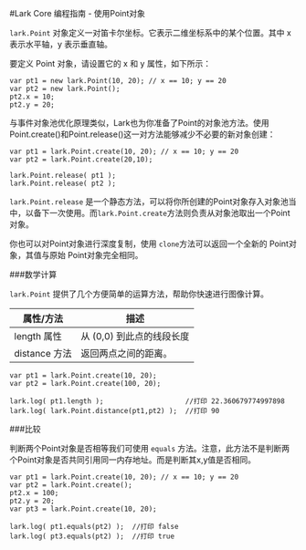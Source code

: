 #Lark Core 编程指南 - 使用Point对象


`lark.Point` 对象定义一对笛卡尔坐标。它表示二维坐标系中的某个位置。其中 x 表示水平轴，y 表示垂直轴。

要定义 Point 对象，请设置它的 x 和 y 属性，如下所示：

```
var pt1 = new lark.Point(10, 20); // x == 10; y == 20
var pt2 = new lark.Point();
pt2.x = 10;
pt2.y = 20;
```

与事件对象池优化原理类似，Lark也为你准备了Point的对象池方法。使用Point.create()和Point.release()这一对方法能够减少不必要的新对象创建：

```
var pt1 = lark.Point.create(10, 20); // x == 10; y == 20
var pt2 = lark.Point.create(20,10);

lark.Point.release( pt1 );
lark.Point.release( pt2 );
```

`lark.Point.release` 是一个静态方法，可以将你所创建的Point对象存入对象池当中，以备下一次使用。而`lark.Point.create`方法则负责从对象池取出一个Point对象。

你也可以对Point对象进行深度复制，使用 `clone`方法可以返回一个全新的 Point对象，其值与原始 Point对象完全相同。

###数学计算

`lark.Point` 提供了几个方便简单的运算方法，帮助你快速进行图像计算。

| 属性/方法               | 描述                         |
| -----------------------|----------------------------- |
| length 属性          | 从 (0,0) 到此点的线段长度         |
| distance 方法        | 返回两点之间的距离。              |

```
var pt1 = lark.Point.create(10, 20);
var pt2 = lark.Point.create(100, 20);

lark.log( pt1.length );                    //打印 22.360679774997898
lark.log( lark.Point.distance(pt1,pt2) );  //打印 90
```

###比较

判断两个Point对象是否相等我们可使用 `equals` 方法。注意，此方法不是判断两个Point对象是否共同引用同一内存地址。而是判断其x,y值是否相同。

```
var pt1 = lark.Point.create(10, 20); // x == 10; y == 20
var pt2 = lark.Point.create();
pt2.x = 100;
pt2.y = 20;
var pt3 = lark.Point.create(10, 20);

lark.log( pt1.equals(pt2) );  //打印 false
lark.log( pt3.equals(pt2) );  //打印 true
```
